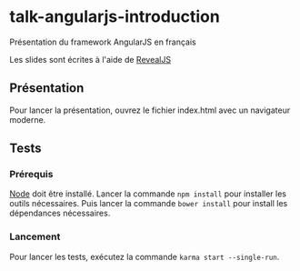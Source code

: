 talk-angularjs-introduction
==============

Présentation du framework AngularJS en français

Les slides sont écrites à l'aide de [RevealJS](http://lab.hakim.se/reveal-js/#/)

## Présentation ##
Pour lancer la présentation, ouvrez le fichier index.html avec un navigateur moderne.

## Tests ##
### Prérequis ###
[Node](http://nodejs.org/) doit être installé.
Lancer la commande `npm install` pour installer les outils nécessaires. Puis lancer la commande `bower install` pour install les dépendances nécessaires.

### Lancement ###
Pour lancer les tests, exécutez la commande `karma start --single-run`.
